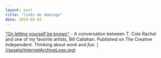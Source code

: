 ```yaml
---
layout: post
title: "links de domingo"
date: 2019-06-02
---
```


["On letting yourself be known"](https://thecreativeindependent.com/people/musician-bill-callahan-on-letting-yourself-be-known/?utm_source=Weekly+Digest&utm_campaign=f703d7a72b-tciweekly_COPY_01&utm_medium=email&utm_term=0_6d839791f5-f703d7a72b-179443201) - A conversation between T. Cole Rachel and one of my favorite artists, Bill Callahan. Published on The Creative Independent. Thinking about _work_ and _fun_. [!(/assets/InternetArchiveLogo.jpg)](https://web.archive.org/web/20190602152016/https://thecreativeindependent.com/people/musician-bill-callahan-on-letting-yourself-be-known/?utm_source=Weekly+Digest&utm_campaign=f703d7a72b-tciweekly_COPY_01&utm_medium=email&utm_term=0_6d839791f5-f703d7a72b-179443201)
